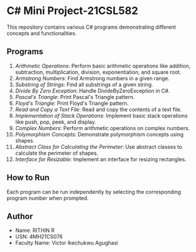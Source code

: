 # C# Mini Project-21CSL582

This repository contains various C# programs demonstrating different concepts and functionalities.

## Programs

1. *Arithmetic Operations*: Perform basic arithmetic operations like addition, subtraction, multiplication, division, exponentiation, and square root.
2. *Armstrong Numbers*: Find Armstrong numbers in a given range.
3. *Substring of Strings*: Find all substrings of a given string.
4. *Divide By Zero Exception*: Handle DivideByZeroException in C#.
5. *Pascal's Triangle*: Print Pascal's Triangle pattern.
6. *Floyd's Triangle*: Print Floyd's Triangle pattern.
7. *Read and Copy a Text File*: Read and copy the contents of a text file.
8. *Implementation of Stack Operations*: Implement basic stack operations like push, pop, peek, and display.
9. *Complex Numbers*: Perform arithmetic operations on complex numbers.
10. *Polymorphism Concepts*: Demonstrate polymorphism concepts using shapes.
11. *Abstract Class for Calculating the Perimeter*: Use abstract classes to calculate the perimeter of shapes.
12. *Interface for Resizable*: Implement an interface for resizing rectangles.

## How to Run

Each program can be run independently by selecting the corresponding program number when prompted.

## Author

- Name: RITHIN R
- USN: 4MH21CS076
- Faculty Name: Victor Ikechukwu Agughasi
